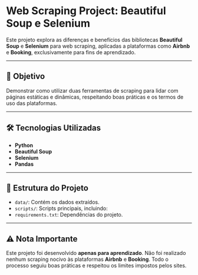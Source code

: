 # Web Scraping Project: Beautiful Soup e Selenium

Este projeto explora as diferenças e benefícios das bibliotecas **Beautiful Soup** e **Selenium** para web scraping, aplicadas a plataformas como **Airbnb** e **Booking**, exclusivamente para fins de aprendizado.

---

## 🚀 Objetivo
Demonstrar como utilizar duas ferramentas de scraping para lidar com páginas estáticas e dinâmicas, respeitando boas práticas e os termos de uso das plataformas.

---

## 🛠️ Tecnologias Utilizadas
- **Python**
- **Beautiful Soup**
- **Selenium**
- **Pandas**

---

## 📂 Estrutura do Projeto
- `data/`: Contém os dados extraídos.
- `scripts/`: Scripts principais, incluindo:
- `requirements.txt`: Dependências do projeto.

---

## ⚠️ Nota Importante
Este projeto foi desenvolvido **apenas para aprendizado**. Não foi realizado nenhum scraping nocivo às plataformas **Airbnb** e **Booking**. Todo o processo seguiu boas práticas e respeitou os limites impostos pelos sites.


